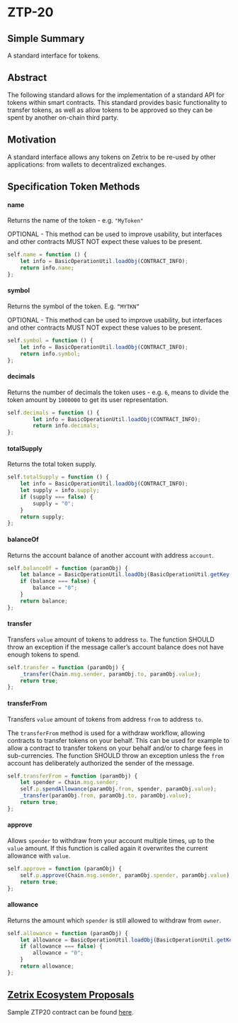 # ZTP-20

## Simple Summary

A standard interface for tokens.

## Abstract

The following standard allows for the implementation of a standard API for tokens within smart contracts. This standard provides basic functionality to transfer tokens, as well as allow tokens to be approved so they can be spent by another on-chain third party.

## Motivation

A standard interface allows any tokens on Zetrix to be re-used by other applications: from wallets to decentralized exchanges.

## Specification Token Methods

#### name

Returns the name of the token - e.g. `"MyToken"`

OPTIONAL - This method can be used to improve usability, but interfaces and other contracts MUST NOT expect these values to be present.

```javascript
self.name = function () {
    let info = BasicOperationUtil.loadObj(CONTRACT_INFO);
    return info.name;
};
```

#### symbol

Returns the symbol of the token. E.g. `“MYTKN”`&#x20;

OPTIONAL - This method can be used to improve usability, but interfaces and other contracts MUST NOT expect these values to be present.

```javascript
self.symbol = function () {
    let info = BasicOperationUtil.loadObj(CONTRACT_INFO);
    return info.symbol;
};
```

#### decimals

Returns the number of decimals the token uses - e.g. `6`, means to divide the token amount by `1000000` to get its user representation.

```javascript
self.decimals = function () {
        let info = BasicOperationUtil.loadObj(CONTRACT_INFO);
        return info.decimals;
};
```

#### totalSupply

Returns the total token supply.

```javascript
self.totalSupply = function () {
    let info = BasicOperationUtil.loadObj(CONTRACT_INFO);
    let supply = info.supply;
    if (supply === false) {
        supply = "0";
    }
    return supply;
};
```

#### balanceOf

Returns the account balance of another account with address `account`.

```javascript
self.balanceOf = function (paramObj) {
    let balance = BasicOperationUtil.loadObj(BasicOperationUtil.getKey(BALANCES_PRE, paramObj.account));
    if (balance === false) {
        balance = "0";
    }
    return balance;
};
```

#### transfer

Transfers `value` amount of tokens to address `to`. The function SHOULD throw an exception if the message caller’s account balance does not have enough tokens to spend.

```javascript
self.transfer = function (paramObj) {
    _transfer(Chain.msg.sender, paramObj.to, paramObj.value);
    return true;
};
```

#### transferFrom

Transfers `value` amount of tokens from address `from` to address `to`.

The `transferFrom` method is used for a withdraw workflow, allowing contracts to transfer tokens on your behalf. This can be used for example to allow a contract to transfer tokens on your behalf and/or to charge fees in sub-currencies. The function SHOULD throw an exception unless the `from` account has deliberately authorized the sender of the message.

```javascript
self.transferFrom = function (paramObj) {
    let spender = Chain.msg.sender;
    self.p.spendAllowance(paramObj.from, spender, paramObj.value);
    _transfer(paramObj.from, paramObj.to, paramObj.value);
    return true;
};
```

#### approve

Allows `spender` to withdraw from your account multiple times, up to the `value` amount. If this function is called again it overwrites the current allowance with `value`.

```javascript
self.approve = function (paramObj) {
    self.p.approve(Chain.msg.sender, paramObj.spender, paramObj.value);
    return true;
};
```

#### allowance

Returns the amount which `spender` is still allowed to withdraw from `owner`.

```javascript
self.allowance = function (paramObj) {
    let allowance = BasicOperationUtil.loadObj(BasicOperationUtil.getKey(ALLOWANCES_PRE, paramObj.owner, paramObj.spender));
    if (allowance === false) {
        allowance = "0";
    }
    return allowance;
};
```

## [Zetrix Ecosystem Proposals](https://github.com/Zetrix-Chain/zetrix-protocol)

Sample ZTP20 contract can be found [here](https://github.com/Zetrix-Chain/zetrix-protocol/blob/main/ZTP/ZTP-20.js).
